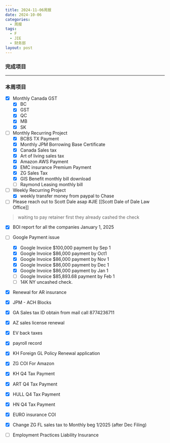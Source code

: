 ```yaml
---
title: 2024-11-06周报
date: 2024-10-06
categories:
  - 周报
tags:
  - F
  - JIE
  - 财务部
layout: post
---
```


### 完成项目  


---
### 本周项目

- [x] Monthly Canada GST
	- [x] BC
	- [x] GST
	- [x] QC
	- [x] MB
	- [x] SK
- [ ] Monthly Recurring Project
	- [x] BCBS TX Payment
	- [x] Monthly JPM Borrowing Base Certificate
	- [x] Canada Sales tax
	- [x] Art of living sales tax
	- [x] Amazon AWS Payment
	- [x] EMC insurance Premium Payment
	- [x] ZG Sales Tax
	- [x] GIS Benefit monthly bill download
	- [ ] Raymond Leasing monthly bill
- [ ] Weekly Recurring Project
	- [x] weekly transfer money from paypal to Chase
- [ ] Please reach out to Scott Dale asap #JIE    [[Scott Dale of Dale Law Office]]    
> waiting to pay retainer first
> they already cashed the check
- [x] BOI report for all the companies January 1, 2025
- [ ] Google Payment issue
	- [x] Google Invoice $100,000 payment by Sep 1
	- [x] Google Invoice $86,000 payment by Oct1
	- [x] Google Invoice $86,000 payment by Nov 1
	- [x] Google Invoice $86,000 payment by Dec 1
	- [x] Google Invoice $86,000 payment by Jan 1
	- [ ] Google Invoice $85,893.68 payment by Feb 1
	- [ ] 14K NY uncashed check.
- [x] Renewal for AR insurance
- [x] JPM - ACH Blocks
- [x] GA Sales tax ID obtain from mail call 8774236711
- [x] AZ sales license renewal
- [x] EV back taxes
- [x] payroll record
- [x] KH Foreign GL Policy Renewal application
- [x] ZG COI For Amazon
- [x] KH Q4 Tax Payment
- [x] ART Q4 Tax Payment
- [x] HULL Q4 Tax Payment
- [x] HN Q4 Tax Payment
- [x] EURO insurance COI
- [x] Change ZG FL sales tax to Monthly beg 1/2025 (after Dec Filing)
- [ ] Employment Practices Liability Insurance









































































































































































































































